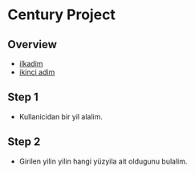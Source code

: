 # Century Project

## Overview
- [ilkadim](#Step-1)
- [ikinci adim](#Step-2)


## Step 1
- Kullanicidan bir yil alalim.

## Step 2
- Girilen yilin yilin hangi yüzyila ait oldugunu bulalim.
